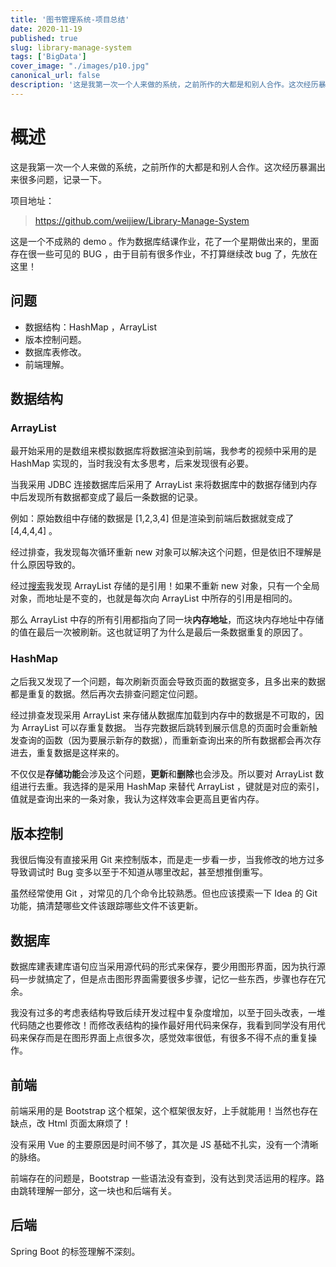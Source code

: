 ```yaml
---
title: '图书管理系统-项目总结'
date: 2020-11-19
published: true
slug: library-manage-system
tags: ['BigData']
cover_image: "./images/p10.jpg"
canonical_url: false
description: '这是我第一次一个人来做的系统，之前所作的大都是和别人合作。这次经历暴漏出来很多问题，记录一下。'
---
```


# 概述

这是我第一次一个人来做的系统，之前所作的大都是和别人合作。这次经历暴漏出来很多问题，记录一下。

项目地址：

> https://github.com/weijiew/Library-Manage-System

这是一个不成熟的 demo 。作为数据库结课作业，花了一个星期做出来的，里面存在很一些可见的 BUG ，由于目前有很多作业，不打算继续改 bug 了，先放在这里！

## 问题

* 数据结构：HashMap ，ArrayList
* 版本控制问题。
* 数据库表修改。    
* 前端理解。   

## 数据结构

### ArrayList

最开始采用的是数组来模拟数据库将数据渲染到前端，我参考的视频中采用的是 HashMap 实现的，当时我没有太多思考，后来发现很有必要。

当我采用 JDBC 连接数据库后采用了 ArrayList 来将数据库中的数据存储到内存中后发现所有数据都变成了最后一条数据的记录。

例如：原始数组中存储的数据是 [1,2,3,4] 但是渲染到前端后数据就变成了 [4,4,4,4] 。

经过排查，我发现每次循环重新 new 对象可以解决这个问题，但是依旧不理解是什么原因导致的。

经过[搜索](https://blog.csdn.net/hyy_blue/article/details/93313754)我发现 ArrayList 存储的是引用！如果不重新 new 对象，只有一个全局对象，而地址是不变的，也就是每次向 ArrayList 中所存的引用是相同的。

那么 ArrayList 中存的所有引用都指向了同一块**内存地址**，而这块内存地址中存储的值在最后一次被刷新。这也就证明了为什么是最后一条数据重复的原因了。

### HashMap

之后我又发现了一个问题，每次刷新页面会导致页面的数据变多，且多出来的数据都是重复的数据。然后再次去排查问题定位问题。

经过排查发现采用 ArrayList 来存储从数据库加载到内存中的数据是不可取的，因为 ArrayList 可以存重复数据。
当存完数据后跳转到展示信息的页面时会重新触发查询的函数（因为要展示新存的数据），而重新查询出来的所有数据都会再次存进去，重复数据是这样来的。

不仅仅是**存储功能**会涉及这个问题，**更新**和**删除**也会涉及。所以要对 ArrayList 数组进行去重。我选择的是采用 HashMap 来替代 ArrayList ，键就是对应的索引，值就是查询出来的一条对象，我认为这样效率会更高且更省内存。

## 版本控制

我很后悔没有直接采用 Git 来控制版本，而是走一步看一步，当我修改的地方过多导致调试时 Bug 变多以至于不知道从哪里改起，甚至想推倒重写。

虽然经常使用 Git ，对常见的几个命令比较熟悉。但也应该摸索一下 Idea 的 Git 功能，搞清楚哪些文件该跟踪哪些文件不该更新。

## 数据库

数据库建表建库语句应当采用源代码的形式来保存，要少用图形界面，因为执行源码一步就搞定了，但是点击图形界面需要很多步骤，记忆一些东西，步骤也存在冗余。

我没有过多的考虑表结构导致后续开发过程中复杂度增加，以至于回头改表，一堆代码随之也要修改！而修改表结构的操作最好用代码来保存，我看到同学没有用代码来保存而是在图形界面上点很多次，感觉效率很低，有很多不得不点的重复操作。

## 前端

前端采用的是 Bootstrap 这个框架，这个框架很友好，上手就能用！当然也存在缺点，改 Html 页面太麻烦了！

没有采用 Vue 的主要原因是时间不够了，其次是 JS 基础不扎实，没有一个清晰的脉络。

前端存在的问题是，Bootstrap 一些语法没有查到，没有达到灵活运用的程序。路由跳转理解一部分，这一块也和后端有关。

## 后端

Spring Boot 的标签理解不深刻。